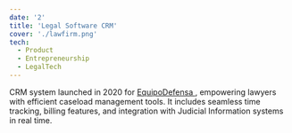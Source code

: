 ```yaml
---
date: '2'
title: 'Legal Software CRM'
cover: './lawfirm.png'
tech:
  - Product
  - Entrepreneurship
  - LegalTech
---
```


CRM system launched in 2020 for <a href="https://equipodefensa.com/" target="_blank" rel="noopener noreferrer"> EquipoDefensa </a>, empowering lawyers with efficient caseload management tools. It includes seamless time tracking, billing features, and integration with Judicial Information systems in real time.